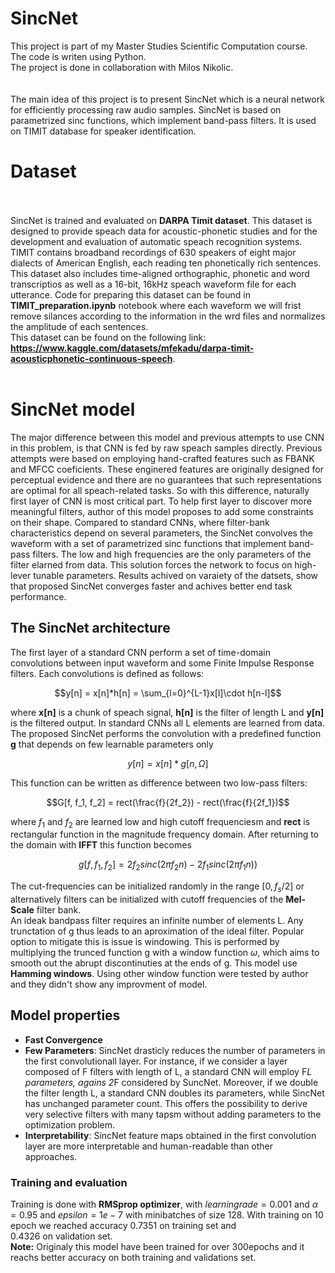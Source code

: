 # SincNet

This project is part of my Master Studies Scientific Computation course. The code is writen using Python. <br>
The project is done in collaboration with Milos Nikolic. <br><br><br> The main idea of this project is to present SincNet which is a neural network for efficiently processing raw audio samples. SincNet is based on parametrized sinc functions, which implement band-pass filters. It is used on TIMIT database for speaker identification.

# Dataset <br><br>
SincNet is trained and evaluated on **DARPA Timit dataset**. This dataset is designed to provide speach data for acoustic-phonetic studies and for the development and evaluation of automatic speach recognition systems. TIMIT contains broadband recordings of 630 speakers of eight major dialects of American English, each reading ten phonetically rich sentences. This dataset also includes time-aligned orthographic, phonetic and word transcriptios as well as a 16-bit, 16kHz speach waveform file for each utterance. 
Code for preparing this dataset can be found in **TIMIT_preparation.ipynb** notebook where each waveform  we will frist remove silances according to the information in the wrd files and normalizes the amplitude of each sentences.
<br> This dataset can be found on the following link: **https://www.kaggle.com/datasets/mfekadu/darpa-timit-acousticphonetic-continuous-speech**. <br><br>

# SincNet model

The major difference between this model and previous attempts to use CNN in this problem, is that CNN is fed by raw speach samples directly. Previous attempts were based on employing hand-crafted features such as FBANK and MFCC coeficients. These enginered features are originally designed for perceptual evidence and there are no guarantees that such representations are optimal for all speach-related tasks. So with this difference, naturally first layer of CNN is most critical part. To help first layer to discover more meaningful filters, author of this model proposes to add some constraints on their shape. Compared to standard CNNs, where filter-bank characteristics depend on several parameters, the SincNet convolves the waveform with a set of parametrized sinc functions that implement band-pass filters. The low and high frequencies are the only parameters of the filter elarned from data. This solution forces the network to focus on high-lever tunable parameters. Results achived on varaiety of the datsets, show that proposed SincNet converges faster and achives better end task performance. <br>

## The SincNet architecture
The first layer of a standard CNN perform a set of time-domain convolutions between input waveform and some Finite Impulse Response filters. Each convolutions is defined as follows:
```math
y[n] = x[n]*h[n] = \sum_{l=0}^{L-1}x[l]\cdot h[n-l]
```
where **x[n]** is a chunk of speach signal, **h[n]** is the filter of length L and **y[n]** is the filtered output. In standard CNNs all L elements are learned from data. <br>
The proposed SincNet performs the convolution with a predefined function **g** that depends on few learnable parameters only
```math
y[n] = x[n]*g[n, \Omega]
```
This function can be written as difference between two low-pass filters:
```math
G[f, f_1, f_2] = rect(\frac{f}{2f_2}) - rect(\frac{f}{2f_1})
```
where $f_1$ and  $f_2$ are learned low and high cutoff frequenciesm and **rect** is rectangular function in the magnitude frequency domain. After returning to the domain with **IFFT** this function becomes 
```math
g[f, f_1, f_2] = 2f_2 sinc(2 \pi f_2 n) - 2f_1 sinc(2 \pi f_1 n))
```
The cut-frequencies can be initialized randomly in the range $[0, f_s /2]$ or alternatively filters can be initialized with cutoff frequencies of the **Mel-Scale** filter bank. <br>
An ideak bandpass filter requires an infinite number of elements L. Any trunctation of g thus leads to an aproximation of the ideal filter. Popular option to mitigate this is issue is windowing. This is performed by multiplying the trunced function g with a window function $\omega$, which aims to smooth out the abrupt discontinuties at the ends of g. This model use **Hamming windows**. Using other window function were tested by author and they didn't show any improvment of model. <br>

## Model properties

- **Fast Convergence**
- **Few Parameters**: SincNet drasticly reduces the number of parameters in the first convolutionall layer. For instance, if we consider a layer composed of F filters with length of L, a standard CNN will employ F*L parameters, agains 2*F considered by SuncNet. Moreover, if we double the filter length L, a standard CNN doubles its parameters, while SincNet has unchanged parameter count. This offers the possibility to derive very selective filters with many tapsm without adding parameters to the optimization problem.
- **Interpretability**: SincNet feature maps obtained in the first convolution layer are more interpretable and human-readable than other approaches.

### Training and evaluation
Training is done with **RMSprop optimizer**, with  $learning rade = 0.001$ and   $\alpha = 0.95$ and $epsilon=1e-7$ with minibatches of size 128. With training on 10 epoch we reached accuracy 0.7351 on training set and  
0.4326 on validation set. <br>
**Note:** Originaly this model have been trained for over 300epochs and it reachs better accuracy on both training and validations set.
